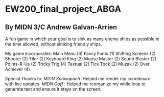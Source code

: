 # EW200_final_project_ABGA
## By MIDN 3/C Andrew Galvan-Arrien

A fun game in which your goal is to sink as many enemy ships as possible in the time allowed, without siniking friendly ships.

My game incorporates:
Main Menu (3)
Fancy Fonts (1)
Shifting Screens (2)
Shooter (2)
Tiler (2)
Keyboard King (2)
Mouse Master (2)
Sound Blaster (2)
Points-R-Us (2)
Tricky Trig (4)
Textual (2)
Tick Tock (2)
Muzak (2)
Over Achiever (4)

Special Thanks to:
*MIDN Schwapach* :Helped me render my scoreboard with live updates.
*MIDN Goff* : Helped me reorganize my while loop to generate text and ensure it stays on the screen.
